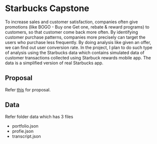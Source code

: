 # Starbucks Capstone
To increase sales and customer satisfaction, companies often give promotions (like BOGO - Buy one Get one, rebate & reward programs) to customers, so that customer come back more often. By identifying customer purchase patterns, companies more precisely can target the users who purchase less frequently. By doing analysis like given an offer, we can find out user conversion rate. In the project, I plan to do such type of analysis using the Starbucks data which contains simulated data of customer transactions collected using Starbuck rewards mobile app. The data is a simplified version of real Starbucks app.

## Proposal
Refer [this](Machine_Learning_Capstone.pdf) for proposal.

## Data
Refer folder data which has 3 files 
- portfolio.json
- profie.json
- transcript.json